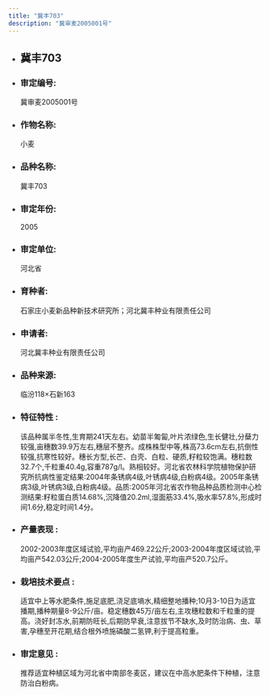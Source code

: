 ```yaml
---
title: "冀丰703"
description: "冀审麦2005001号"
---
```

* ## 冀丰703
* ###  审定编号:  
   冀审麦2005001号

*  ### 作物名称:  
   小麦

*   ###  品种名称: 
    冀丰703

*   ### 审定年份: 
    2005

*   ### 审定单位:  
    河北省

*   ### 育种者:  
    石家庄小麦新品种新技术研究所；河北冀丰种业有限责任公司

*   ### 申请者:  
    河北冀丰种业有限责任公司

*   ### 品种来源:  
    临汾118×石新163

*   ### 特征特性 : 
    该品种属半冬性,生育期241天左右。幼苗半匍匐,叶片浓绿色,生长健壮,分蘖力较强,亩穗数39.9万左右,穗层不整齐。成株株型中等,株高73.6cm左右,抗倒性较强,抗寒性较好。穗长方型,长芒、白壳、白粒、硬质,籽粒较饱满。穗粒数32.7个,千粒重40.4g,容重787g/l。熟相较好。河北省农林科学院植物保护研究所抗病性鉴定结果:2004年条锈病4级,叶锈病4级,白粉病4级。2005年条锈病3级,叶锈病3级,白粉病4级。品质:2005年河北省农作物品种品质检测中心检测结果:籽粒蛋白质14.68%,沉降值20.2ml,湿面筋33.4%,吸水率57.8%,形成时间1.6分,稳定时间1.4分。

*   ### 产量表现 : 
    2002-2003年度区域试验,平均亩产469.22公斤;2003-2004年度区域试验,平均亩产542.03公斤;2004-2005年度生产试验,平均亩产520.7公斤。

*   ### 栽培技术要点 : 
    适宜中上等水肥条件,施足底肥,浇足底墒水,精细整地播种;10月3-10日为适宜播期,播种期量8-9公斤/亩。稳定穗数45万/亩左右,主攻穗粒数和千粒重的提高。浇好封冻水,前期防旺长,后期防早衰,注意拔节不缺水,及时防治病、虫、草害,孕穗至开花期,结合根外喷施磷酸二氢钾,利于提高粒重。

*   ### 审定意见 : 
    推荐适宜种植区域为河北省中南部冬麦区，建议在中高水肥条件下种植，注意防治白粉病。
